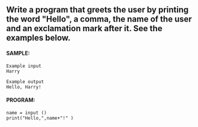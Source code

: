 ## Write a program that greets the user by printing the word "Hello", a comma, the name of the user and an exclamation mark after it. See the examples below.

#### SAMPLE:
```
Example input
Harry

Example output
Hello, Harry!
```
#### PROGRAM:
```
name = input ()
print("Hello,",name+"!" )
```
